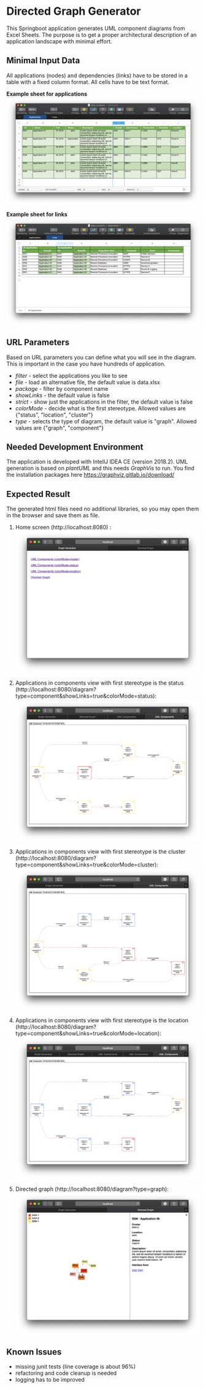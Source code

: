 # Directed Graph Generator

This Springboot application generates UML component diagrams from Excel Sheets. The purpose is to get a proper architectural description of an application landscape with minimal effort.

Minimal Input Data
------------------

All applications (nodes) and dependencies (links) have to be stored in a table with a fixed column format. All cells have to be text format.

**Example sheet for applications**
![alt text](https://github.com/MarkusSprunck/directed_graph_generator/blob/master/table-apps.png)

**Example sheet for links**
![alt text](https://github.com/MarkusSprunck/directed_graph_generator/blob/master/table-links.png)


URL Parameters
--------------

Based on URL parameters you can define what you will see in the diagram. This is important in the case you have hundreds of application.

- *filter* - select the applications you like to see
- *file* - load an alternative file, the default value is data.xlsx
- *package* - filter by component name
- *showLinks* - the default value is false
- *strict*  - show just the applications in the filter, the default value is false
- *colorMode* - decide what is the first stereotype. Allowed values are {"status", "location", "cluster"}
- *type* - selects the type of diagram, the default value is "graph". Allowed values are {"graph", "component"}


Needed Development Environment
------------------------------

The application is developed with IntellJ IDEA CE (version 2018.2). UML generation is based on _plantUML_ and this needs _GraphVis_ to run. You find the installation packages here https://graphviz.gitlab.io/download/

Expected Result
---------------

The generated html files need no additional libraries, so you may open them in the browser and save them as file.

1) Home screen (http://localhost:8080) :
![alt text](https://github.com/MarkusSprunck/directed_graph_generator/blob/master/home.png)

2) Applications in components view with first stereotype is the status
(http://localhost:8080/diagram?type=component&showLinks=true&colorMode=status):
![alt text](https://github.com/MarkusSprunck/directed_graph_generator/blob/master/status.png)

3) Applications in components view with first stereotype is the cluster
(http://localhost:8080/diagram?type=component&showLinks=true&colorMode=cluster):
![alt text](https://github.com/MarkusSprunck/directed_graph_generator/blob/master/cluster.png)

4) Applications in components view with first stereotype is the location
(http://localhost:8080/diagram?type=component&showLinks=true&colorMode=location):
![alt text](https://github.com/MarkusSprunck/directed_graph_generator/blob/master/location.png)

5) Directed graph
(http://localhost:8080/diagram?type=graph):
![alt text](https://github.com/MarkusSprunck/directed_graph_generator/blob/master/directed-graph.png)

Known Issues
------------

- missing junit tests (line coverage is about 96%)
- refactoring and code cleanup is needed
- logging has to be improved





